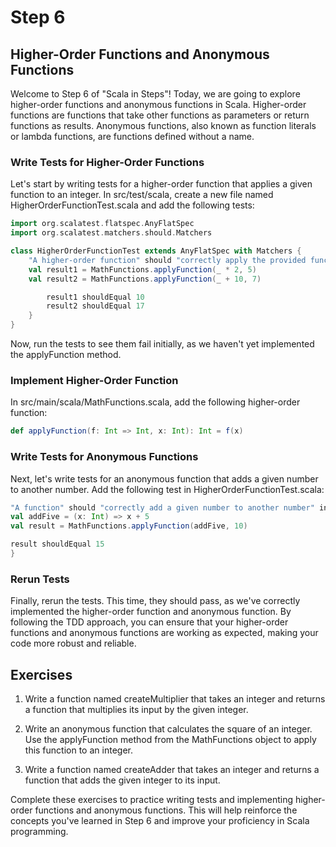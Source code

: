 # Step 6
## Higher-Order Functions and Anonymous Functions
Welcome to Step 6 of "Scala in Steps"! Today, we are going to explore higher-order functions and anonymous functions in Scala. Higher-order functions are functions that take other functions as parameters or return functions as results. Anonymous functions, also known as function literals or lambda functions, are functions defined without a name.
### Write Tests for Higher-Order Functions
Let's start by writing tests for a higher-order function that applies a given function to an integer. In src/test/scala, create a new file named HigherOrderFunctionTest.scala and add the following tests:
```scala
import org.scalatest.flatspec.AnyFlatSpec
import org.scalatest.matchers.should.Matchers

class HigherOrderFunctionTest extends AnyFlatSpec with Matchers {
    "A higher-order function" should "correctly apply the provided function to an integer" in {
    val result1 = MathFunctions.applyFunction(_ * 2, 5)
    val result2 = MathFunctions.applyFunction(_ + 10, 7)

        result1 shouldEqual 10
        result2 shouldEqual 17
    }
}
```
Now, run the tests to see them fail initially, as we haven't yet implemented the applyFunction method.
### Implement Higher-Order Function
In src/main/scala/MathFunctions.scala, add the following higher-order function:
```scala
def applyFunction(f: Int => Int, x: Int): Int = f(x)
```
### Write Tests for Anonymous Functions
Next, let's write tests for an anonymous function that adds a given number to another number. Add the following test in HigherOrderFunctionTest.scala:
```scala
"A function" should "correctly add a given number to another number" in {
val addFive = (x: Int) => x + 5
val result = MathFunctions.applyFunction(addFive, 10)

result shouldEqual 15
}
```
### Rerun Tests
Finally, rerun the tests. This time, they should pass, as we've correctly implemented the higher-order function and anonymous function.
By following the TDD approach, you can ensure that your higher-order functions and anonymous functions are working as expected, making your code more robust and reliable.

## Exercises
1. Write a function named createMultiplier that takes an integer and returns a function that multiplies its input by the given integer.


2. Write an anonymous function that calculates the square of an integer. Use the applyFunction method from the MathFunctions object to apply this function to an integer.


3. Write a function named createAdder that takes an integer and returns a function that adds the given integer to its input.


Complete these exercises to practice writing tests and implementing higher-order functions and anonymous functions. This will help reinforce the concepts you've learned in Step 6 and improve your proficiency in Scala programming.
